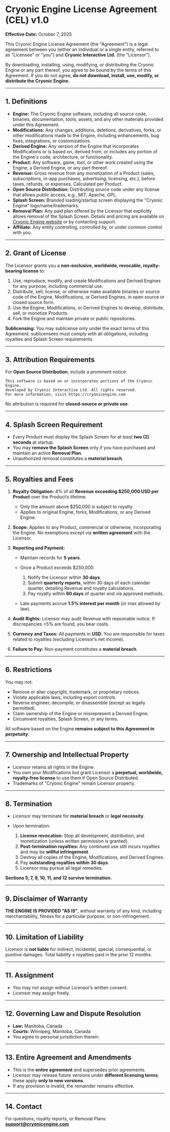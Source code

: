 # Cryonic Engine License Agreement (CEL) v1.0

**Effective Date:** October 7, 2025

This Cryonic Engine License Agreement (the "Agreement") is a legal agreement between you (either an individual or a single entity, referred to as "Licensee" or "you") and **Cryonic Interactive Ltd.** (the "Licensor").

By downloading, installing, using, modifying, or distributing the Cryonic Engine or any part thereof, you agree to be bound by the terms of this Agreement. If you do not agree, **do not download, install, use, modify, or distribute the Cryonic Engine.**

---

## 1. Definitions

* **Engine:** The Cryonic Engine software, including all source code, binaries, documentation, tools, assets, and any other materials provided under this Agreement.
* **Modifications:** Any changes, additions, deletions, derivatives, forks, or other modifications made to the Engine, including enhancements, bug fixes, integrations, or customizations.
* **Derived Engine:** Any version of the Engine that incorporates Modifications or is based on, derived from, or includes any portion of the Engine's code, architecture, or functionality.
* **Product:** Any software, game, tool, or other work created using the Engine, a Derived Engine, or any part thereof.
* **Revenue:** Gross revenue from any monetization of a Product (sales, subscriptions, in-app purchases, advertising, licensing, etc.), before taxes, refunds, or expenses. Calculated per Product.
* **Open Source Distribution:** Distributing source code under any license that allows public access, e.g., MIT, Apache, GPL.
* **Splash Screen:** Branded loading/startup screen displaying the "Cryonic Engine" logo/name/trademarks.
* **Removal Plan:** Any paid plan offered by the Licensor that explicitly allows removal of the Splash Screen. Details and pricing are available on [Cryonic Engine website](https://cryonicengine.com) or by contacting support.
* **Affiliate:** Any entity controlling, controlled by, or under common control with you.

---

## 2. Grant of License

The Licensor grants you a **non-exclusive, worldwide, revocable, royalty-bearing license** to:

1. Use, reproduce, modify, and create Modifications and Derived Engines for any purpose, including commercial use.
2. Distribute, sell, license, or otherwise make available binaries or source code of the Engine, Modifications, or Derived Engines, in open source or closed source form.
3. Use the Engine, Modifications, or Derived Engines to develop, distribute, sell, or monetize Products.
4. Fork the Engine and maintain private or public repositories.

**Sublicensing:** You may sublicense only under the exact terms of this Agreement; sublicensees must comply with all obligations, including royalties and Splash Screen requirements.

---

## 3. Attribution Requirements

For **Open Source Distribution**, include a prominent notice:

```
This software is based on or incorporates portions of the Cryonic Engine,
developed by Cryonic Interactive Ltd. All rights reserved.
For more information, visit https://cryonicengine.com
```

No attribution is required for **closed-source or private use**.

---

## 4. Splash Screen Requirement

* Every Product must display the Splash Screen for at least **two (2) seconds** at startup.
* You may **remove the Splash Screen** only if you have purchased and maintain an active **Removal Plan**.
* Unauthorized removal constitutes a **material breach**.

---

## 5. Royalties and Fees

1. **Royalty Obligation:** 4% of all **Revenue exceeding $250,000 USD per Product** over the Product’s lifetime.

   * Only the amount above $250,000 is subject to royalty.
   * Applies to original Engine, forks, Modifications, or any Derived Engine.

2. **Scope:** Applies to any Product, commercial or otherwise, incorporating the Engine. No exemptions except via **written agreement** with the Licensor.

3. **Reporting and Payment:**

   * Maintain records for **5 years**.
   * Once a Product exceeds $250,000:

     1. Notify the Licensor within **30 days**.
     2. Submit **quarterly reports**, within 30 days of each calendar quarter, detailing Revenue and royalty calculations.
     3. Pay royalty within **60 days** of quarter end via approved methods.
   * Late payments accrue **1.5% interest per month** (or max allowed by law).

4. **Audit Rights:** Licensor may audit Revenue with reasonable notice. If discrepancies >5% are found, you bear costs.

5. **Currency and Taxes:** All payments in **USD**. You are responsible for taxes related to royalties (excluding Licensor’s net income).

6. **Failure to Pay:** Non-payment constitutes a **material breach**.

---

## 6. Restrictions

You may not:

* Remove or alter copyright, trademark, or proprietary notices.
* Violate applicable laws, including export controls.
* Reverse engineer, decompile, or disassemble (except as legally permitted).
* Claim ownership of the Engine or misrepresent a Derived Engine.
* Circumvent royalties, Splash Screen, or any terms.

All software based on the Engine **remains subject to this Agreement in perpetuity**.

---

## 7. Ownership and Intellectual Property

* Licensor retains all rights in the Engine.
* You own your Modifications but grant Licensor a **perpetual, worldwide, royalty-free license** to use them if Open Source Distributed.
* Trademarks of "Cryonic Engine" remain Licensor property.

---

## 8. Termination

* Licensor may terminate for **material breach** or **legal necessity**.
* Upon termination:

  1. **License revocation:** Stop all development, distribution, and monetization (unless written permission is granted).
  2. **Post-termination royalties:** Any continued use still incurs royalties and may be **willful infringement**.
  3. Destroy all copies of the Engine, Modifications, and Derived Engines.
  4. Pay **outstanding royalties within 30 days**.
  5. Licensor may pursue all legal remedies.

**Sections 5, 7, 9, 10, 11, and 12 survive termination.**

---

## 9. Disclaimer of Warranty

**THE ENGINE IS PROVIDED “AS IS”**, without warranty of any kind, including merchantability, fitness for a particular purpose, or non-infringement.

---

## 10. Limitation of Liability

Licensor is **not liable** for indirect, incidental, special, consequential, or punitive damages. Total liability ≤ royalties paid in the prior 12 months.

---

## 11. Assignment

* You may not assign without Licensor’s written consent.
* Licensor may assign freely.

---

## 12. Governing Law and Dispute Resolution

* **Law:** Manitoba, Canada
* **Courts:** Winnipeg, Manitoba, Canada
* You agree to personal jurisdiction therein.

---

## 13. Entire Agreement and Amendments

* This is the **entire agreement** and supersedes prior agreements.
* Licensor may release future versions under **different licensing terms**; these apply **only to new versions**.
* If any provision is invalid, the remainder remains effective.

---

## 14. Contact

For questions, royalty reports, or Removal Plans: **[support@cryonicengine.com](mailto:support@cryonicengine.com)**
